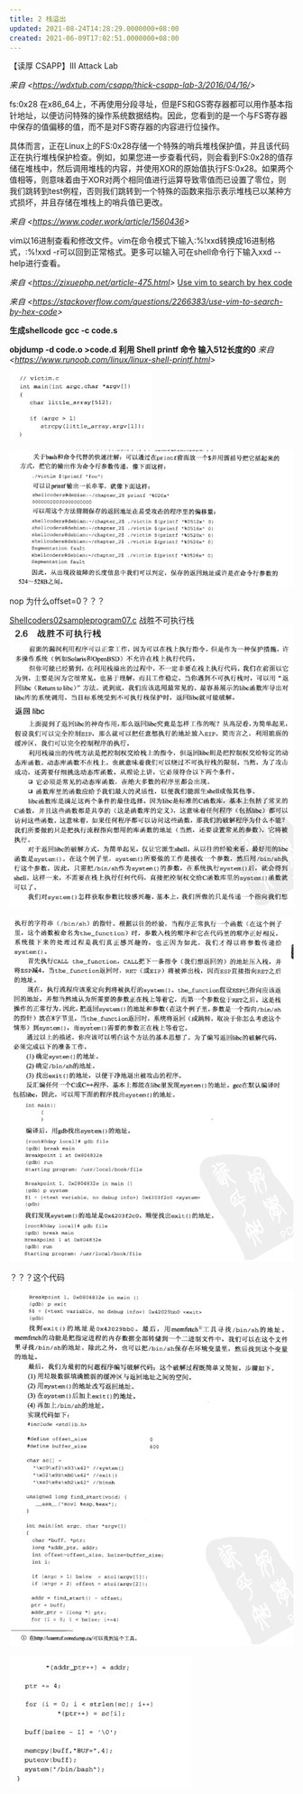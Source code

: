 ```yaml
---
title: 2 栈溢出
updated: 2021-08-24T14:28:29.0000000+08:00
created: 2021-06-09T17:02:51.0000000+08:00
---
```


【读厚 CSAPP】III Attack Lab

*来自 \<<https://wdxtub.com/csapp/thick-csapp-lab-3/2016/04/16/>\>*

fs:0x28
在x86_64上，不再使用分段寻址，但是FS和GS寄存器都可以用作基本指针地址，以便访问特殊的操作系统数据结构。因此，您看到的是一个与FS寄存器中保存的值偏移的值，而不是对FS寄存器的内容进行位操作。

具体而言，正在Linux上的FS:0x28存储一个特殊的哨兵堆栈保护值，并且该代码正在执行堆栈保护检查。例如，如果您进一步查看代码，则会看到FS:0x28的值存储在堆栈中，然后调用堆栈的内容，并使用XOR的原始值执行FS:0x28。如果两个值相等，则意味着由于XOR对两个相同值进行运算导致零值而已设置了零位，则我们跳转到test例程，否则我们跳转到一个特殊的函数来指示表示堆栈已以某种方式损坏，并且存储在堆栈上的哨兵值已更改。

*来自 \<<https://www.coder.work/article/1560436>\>*

vim以16进制查看和修改文件。vim在命令模式下输入:%!xxd转换成16进制格式，:%!xxd -r可以回到正常格式。更多可以输入可在shell命令行下输入xxd --help进行查看。

*来自 \<<https://zixuephp.net/article-475.html>\>*
[Use vim to search by hex code](https://stackoverflow.com/questions/2266383/use-vim-to-search-by-hex-code)

*来自 \<<https://stackoverflow.com/questions/2266383/use-vim-to-search-by-hex-code>\>*

**生成shellcode**
**gcc -c code.s**

**objdump -d code.o \>code.d**
**利用 Shell printf 命令 输入512长度的0**
*来自 \<<https://www.runoob.com/linux/linux-shell-printf.html>\>*

![image1](../../../../resources/image1-48.png)

![image2](../../../../resources/image2-25.png)

nop
为什么offset=0？？？

[Shellcoders02sampleprogram07.c](../../../../resources/Shellcoders02sampleprogram07.c)
战胜不可执行栈
![image3](../../../../resources/image3-14.png)

![image4](../../../../resources/image4-11.png)

？？？这个代码

![image5](../../../../resources/image5-8.png)

![image6](../../../../resources/image6-7.png)


